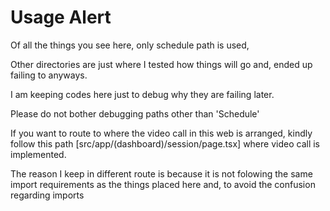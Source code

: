 # Usage Alert

Of all the things you see here, only schedule path is used, 

Other directories are just where I tested how things will go and, ended up failing to anyways.

I am keeping codes here just to debug why they are failing later.

Please do not bother debugging paths other than 'Schedule'

If you want to route to where the video call in this web is arranged, kindly follow this path
[src/app/(dashboard)/session/page.tsx] where video call is implemented. 

The reason I keep in different route is because it is not folowing the same import requirements as the things placed here and, to avoid the confusion regarding imports
